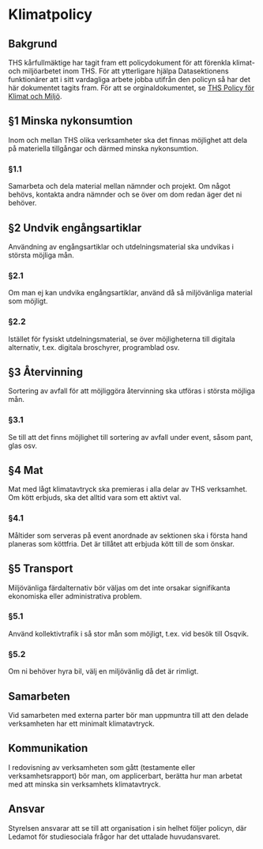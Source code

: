 # Klimatpolicy

## Bakgrund

THS kårfullmäktige har tagit fram ett policydokument för att förenkla klimat- och miljöarbetet inom THS. För att ytterligare hjälpa Datasektionens funktionärer att i sitt vardagliga arbete jobba utifrån den policyn så har det här dokumentet tagits fram. För att se orginaldokumentet, se [THS Policy för Klimat och Miljö](https://drive.google.com/drive/folders/11rBxjveYLkQ-NyzJIg0KEuDqdQrqpYNJ).

## §1 Minska nykonsumtion

Inom och mellan THS olika verksamheter ska det finnas möjlighet att dela på materiella tillgångar och därmed minska nykonsumtion.

### §1.1

Samarbeta och dela material mellan nämnder och projekt. Om något behövs, kontakta andra nämnder och se över om dom redan äger det ni behöver.

## §2 Undvik engångsartiklar

Användning av engångsartiklar och utdelningsmaterial ska undvikas i största möjliga mån.

### §2.1

Om man ej kan undvika engångsartiklar, använd då så miljövänliga material som möjligt.

### §2.2

Istället för fysiskt utdelningsmaterial, se över möjligheterna till digitala alternativ, t.ex. digitala broschyrer, programblad osv.

## §3 Återvinning

Sortering av avfall för att möjliggöra återvinning ska utföras i största möjliga mån.

### §3.1

Se till att det finns möjlighet till sortering av avfall under event, såsom pant, glas osv.

## §4 Mat

Mat med lågt klimatavtryck ska premieras i alla delar av THS verksamhet. Om kött erbjuds, ska det alltid vara som ett aktivt val.

### §4.1

Måltider som serveras på event anordnade av sektionen ska i första hand planeras som köttfria. Det är tillåtet att erbjuda kött till de som önskar.

## §5 Transport

Miljövänliga färdalternativ bör väljas om det inte orsakar signifikanta ekonomiska eller administrativa problem.

### §5.1

Använd kollektivtrafik i så stor mån som möjligt, t.ex. vid besök till Osqvik.

### §5.2

Om ni behöver hyra bil, välj en miljövänlig då det är rimligt.

## Samarbeten

Vid samarbeten med externa parter bör man uppmuntra till att den delade verksamheten har ett minimalt klimatavtryck.

## Kommunikation

I redovisning av verksamheten som gått (testamente eller verksamhetsrapport) bör man, om applicerbart, berätta hur man arbetat med att minska sin verksamhets klimatavtryck.

## Ansvar

Styrelsen ansvarar att se till att organisation i sin helhet följer policyn, där Ledamot för studiesociala frågor har det uttalade huvudansvaret.
